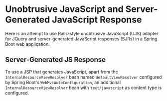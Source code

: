# Unobtrusive JavaScript and Server-Generated JavaScript Response

Here is an attempt to use Rails-style unobtrusive JavaScript (UJS) adapter for JQuery and server-generated JavaScript responses (SJRs) in a Spring Boot web application.

## Server-Generated JS Response

To use a JSP that generates JavaScript, apart from the `InternalResourceViewResolver` bean named `defaultViewResolver` configured by Spring Boot's `WebMvcAutoConfiguration`, an additional `InternalResourceViewResolver` bean with `text/javascript` as content type is configured.
